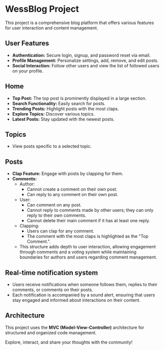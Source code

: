 # WessBlog Project

This project is a comprehensive blog platform that offers various features for user interaction and content management.

## User Features
- **Authentication:** Secure login, signup, and password reset via email.
- **Profile Management:** Personalize settings, add, remove, and edit posts.
- **Social Interaction:** Follow other users and view the list of followed users on your profile.

## Home
- **Top Post:** The top post is prominently displayed in a large section.
- **Search Functionality:** Easily search for posts.
- **Trending Posts:** Highlight posts with the most claps.
- **Explore Topics:** Discover various topics.
- **Latest Posts:** Stay updated with the newest posts.

## Topics
- View posts specific to a selected topic.

## Posts
- **Clap Feature:** Engage with posts by clapping for them.
- **Comments:**
  - Author: 
    - Cannot create a comment on their own post.
    - Can reply to any comment on their own post.
  - User:
    - Can comment on any post.
    - Cannot reply to comments made by other users; they can only reply to their own comments.
    - Cannot delete their main comment if it has at least one reply.
  - Clapping:
    - Users can clap for any comment.
    - The comment with the most claps is highlighted as the "Top Comment.".
  - This structure adds depth to user interaction, allowing engagement through comments and a voting system while maintaining boundaries for authors and users regarding comment management.
 
## Real-time notification system
- Users receive notifications when someone follows them, replies to their comments, or comments on their posts.
- Each notification is accompanied by a sound alert, ensuring that users stay engaged and informed about interactions on their content.

## Architecture
This project uses the **MVC (Model-View-Controller)** architecture for structured and organized code management.

Explore, interact, and share your thoughts with the community!

